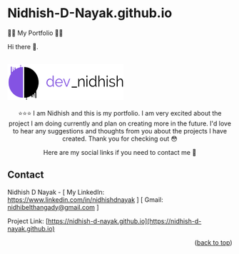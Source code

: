 # Nidhish-D-Nayak.github.io
👨‍💻 My Portfolio 👨‍💻

Hi there 👋.

<!-- PROJECT LOGO -->
<br />
  <a href="https://nidhish-d-nayak.github.io/">
    <img src="/main_logo.webp" alt="Logo" width="260" height="80">
  </a>
  
<br>
  <br>
<div align="center">
⭐⭐⭐
I am Nidhish and this is my portfolio. I am very excited about the project I am doing currently and plan on creating more in the future.
I'd love to hear any suggestions and thoughts from you about the projects I have created. Thank you for checking out 😳

Here are my social links if you need to contact me 🤩
</div>

<!-- CONTACT -->
## Contact

Nidhish D Nayak - [ My LinkedIn: https://www.linkedin.com/in/nidhishdnayak ] [ Gmail: nidhibelthangady@gmail.com ]

Project Link: [https://nidhish-d-nayak.github.io](https://nidhish-d-nayak.github.io)

<p align="right">(<a href="#top">back to top</a>)</p>

